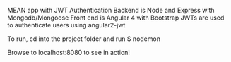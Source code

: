 MEAN app with JWT Authentication
Backend is Node and Express with Mongodb/Mongoose
Front end is Angular 4 with Bootstrap
JWTs are used to authenticate users using angular2-jwt

To run, cd into the project folder and run 
$ nodemon

Browse to localhost:8080 to see in action!
